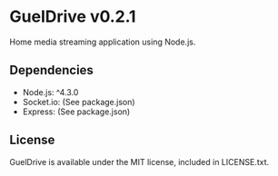 # GuelDrive v0.2.1

Home media streaming application using Node.js.

## Dependencies

- Node.js: ^4.3.0
- Socket.io: (See package.json)
- Express: (See package.json)

## License

GuelDrive is available under the MIT license, included in LICENSE.txt.